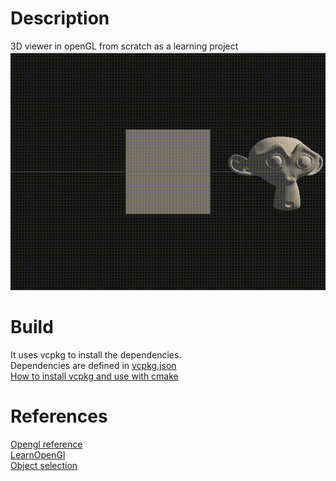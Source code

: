 # Description

3D viewer in openGL from scratch as a learning project
![demo.gif](demo.gif)

# Build

It uses vcpkg to install the dependencies.  
Dependencies are defined in [vcpkg.json](vcpkg.json)  
[How to install vcpkg and use with cmake](https://learn.microsoft.com/en-us/vcpkg/get_started/get-started?pivots=shell-powershell)

# References

[Opengl reference](https://registry.khronos.org/OpenGL-Refpages/gl4/)  
[LearnOpenGl](https://github.com/JoeyDeVries/LearnOpenGL)  
[Object selection](https://en.wikibooks.org/wiki/OpenGL_Programming/Object_selection)  
